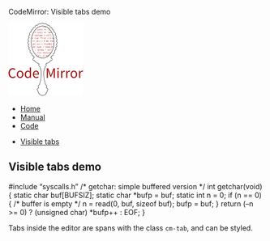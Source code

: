 CodeMirror: Visible tabs demo

[<img src="../doc/logo.png" id="logo" />](http://codemirror.net)

-   [Home](../index.html)
-   [Manual](../doc/manual.html)
-   [Code](https://github.com/marijnh/codemirror)

<!-- -->

-   <a href="#" class="active">Visible tabs</a>

Visible tabs demo
-----------------

\#include “syscalls.h” /\* getchar: simple buffered version \*/ int getchar(void) { static char buf\[BUFSIZ\]; static char \*bufp = buf; static int n = 0; if (n == 0) { /\* buffer is empty \*/ n = read(0, buf, sizeof buf); bufp = buf; } return (–n &gt;= 0) ? (unsigned char) \*bufp++ : EOF; }

Tabs inside the editor are spans with the class `cm-tab`, and can be styled.
